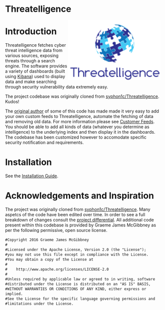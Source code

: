 # Threatelligence

<img src="./docs/logo.png" align="right" width="300" />

# Introduction

Threatelligence fetches cyber threat intelligence data from various sources, exposing threats through a search engine. The software provides a variety of dashboards (built using [Kibana](https://www.elastic.co/products/kibana)) used to display data and make searching through security vulnerability data extremely easy.

The project codebase was originally cloned from [syphon1c/Threatelligence](https://github.com/syphon1c/Threatelligence). Kudos!

The [original author](https://github.com/syphon1c) of some of this code has made made it very easy to add your own custom feeds to Threatelligence, automate the fetching of data and removing old data. For more information please see [Customer Feeds](./CustomFeeds.md). You should be able to add all kinds of data (whatever you determine as intelligence) to the underlying index and then display it in the dashboards.
The codebase has been customized however to accomodate specific security notification and requirements.

# Installation

See the [Installation Guide](./Install.md).

# Acknowledgements and Inspiration

The project was originally cloned from [syphon1c/Threatelligence](https://github.com/syphon1c/Threatelligence). Many aspetcs of the code have been edited over time. In order to see a full breakdown of changes consult the [project differential](https://github.com/syphon1c/Threatelligence/compare/master...gfunkoriginal:master).
All additional code present within this codebase is provided by Graeme James McGibbney as per the following permissive, open source license.

```
#Copyright 2016 Graeme James McGibbney
#
#Licensed under the Apache License, Version 2.0 (the "License");
#you may not use this file except in compliance with the License.
#You may obtain a copy of the License at
#
#    http://www.apache.org/licenses/LICENSE-2.0
#
#Unless required by applicable law or agreed to in writing, software
#distributed under the License is distributed on an "AS IS" BASIS,
#WITHOUT WARRANTIES OR CONDITIONS OF ANY KIND, either express or implied.
#See the License for the specific language governing permissions and
#limitations under the License.
```

